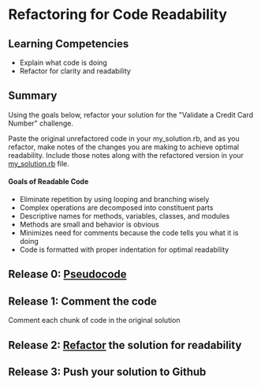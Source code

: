 # Refactoring for Code Readability

## Learning Competencies
- Explain what code is doing
- Refactor for clarity and readability

## Summary
Using the goals below, refactor your solution for the "Validate a Credit Card Number" challenge.

Paste the original unrefactored code in your my_solution.rb, and as you refactor, make notes of the changes you are making to achieve optimal readability. Include those notes along with the refactored version in your [my_solution.rb](my_solution.rb) file.

#### Goals of Readable Code
- Eliminate repetition by using looping and branching wisely
- Complex operations are decomposed into constituent parts
- Descriptive names for methods, variables, classes, and modules
- Methods are small and behavior is obvious
- Minimizes need for comments because the code tells you what it is doing
- Code is formatted with proper indentation for optimal readability

## Release 0: [Pseudocode](https://github.com/dev-academy-phase0/phase-0-handbook/blob/master/coding-references/pseudocode.md)

## Release 1: Comment the code
Comment each chunk of code in the original solution

## Release 2: [Refactor](https://github.com/dev-academy-phase0/phase-0-handbook/blob/master/coding-references/refactoring.md) the solution for readability

## Release 3: Push your solution to Github

